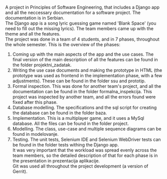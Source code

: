 A project in Principles of Software Engineering, that includes a Django app and all the neccessary documentation for a software project. The documentation is in Serbian.<br>
The Django app is a song lyric guessing game named 'Blank Space' (you need to fill out the missing lyrics). The team members came up with the theme and all the features.<br>
The project was done in a team of 4 students, and in 7 phases, throughout the whole semester. This is the overview of the phases:<br>
1) Coming up with the main aspects of the app and the use cases. The final version of the main description of all the features can be found in the folder projektni_zadatak.<br>
2) Writing the use case documents and making the prototype in HTML (the prototype was used as frontend in the implementation phase, with a few adjustments). These can be found in the folder ssu and prototip.<br>
3) Formal inspection. This was done for another team's project, and all the documentation can be found in the folder formalna_inspekcija. This project was inspected by another team, and all the errors found were fixed after this phase.<br>
4) Database modelling. The specifications and the sql script for creating the database can be found in the folder baza.<br>
5) Implementation. This is a multiplayer game, and it uses a MySql database. All the files can be found in the folder project.<br>
6) Modelling. The class, use-case and multiple sequence diagrams can be found in modelovanje.<br>
7) Testing. The unit tests, Selenium IDE and Selenium WebDriver tests can be found in the folder tests withing the Django app.<br>
It was very important that the workload was spread evenly across the team members, so the detailed description of that for each phase is in the presentation in prezentacija aplikacije.<br>
Git was used all throughout the project development (a version of Gerrit).
